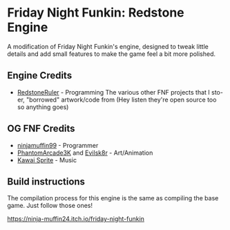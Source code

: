 # Friday Night Funkin: Redstone Engine

A modification of Friday Night Funkin's engine, designed to tweak little details and add small features to make the game feel a bit more polished.
## Engine Credits
- [RedstoneRuler](https://twitter.com/redstoneruler2) - Programming
The various other FNF projects that I sto- er, "borrowed" artwork/code from
(Hey listen they're open source too so anything goes)
 
## OG FNF Credits

- [ninjamuffin99](https://twitter.com/ninja_muffin99) - Programmer
- [PhantomArcade3K](https://twitter.com/phantomarcade3k) and [Evilsk8r](https://twitter.com/evilsk8r) - Art/Animation
- [Kawai Sprite](https://twitter.com/kawaisprite) - Music

## Build instructions

The compilation process for this engine is the same as compiling the base game. Just follow those ones!

https://ninja-muffin24.itch.io/friday-night-funkin

